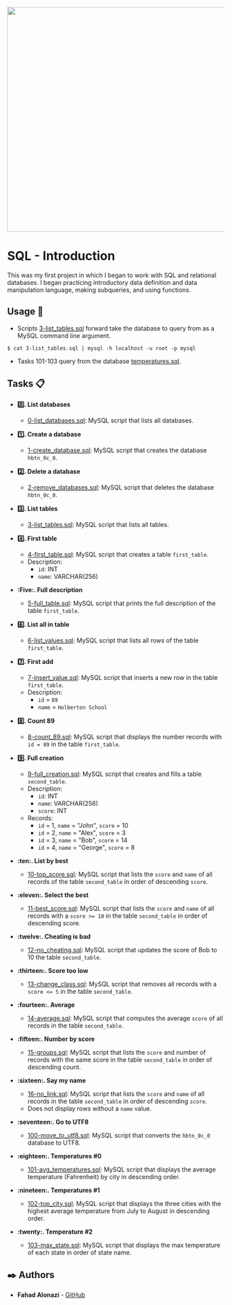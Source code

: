 <p align="center">
<img width="520" align="center" altlt="Image" src="https://github.com/user-attachments/assets/01c00a07-e997-4317-a4de-d63987ffc01b" />
</p>


# SQL - Introduction

This was my first project in which I began to work with SQL and relational
databases. I began practicing introductory data definition and data
manipulation language, making subqueries, and using functions.

## Usage :house_with_garden:

* Scripts [3-list_tables.sql](./3-list_tables.sql) forward take the database to query
from as a MySQL command line argument.

```
$ cat 3-list_tables.sql | mysql -h localhost -u root -p mysql
```

* Tasks 101-103 query from the database [temperatures.sql](./temperatures.sql).

## Tasks :clipboard:

* **:zero:. List databases**
  * [0-list_databases.sql](./0-list_databases.sql): MySQL script that lists all databases.

* **:one:. Create a database**
  * [1-create_database.sql](./1-create_database.sql): MySQL script that creates the database
  `hbtn_0c_0`.

* **:two:. Delete a database**
  * [2-remove_databases.sql](./2-remove_databases.sql): MySQL script that deletes the database
  `hbtn_0c_0`.

* **:three:. List tables**
  * [3-list_tables.sql](./3-list_tables.sql): MySQL script that lists all tables.

* **:four:. First table**
  * [4-first_table.sql](./4-first_table.sql): MySQL script that creates a table `first_table`.
  * Description:
    * `id`: INT
    * `name`: VARCHAR(256)

* **:Five:. Full description**
  * [5-full_table.sql](./5-full_table.sql): MySQL script that prints the full description of the
  table `first_table`.

* **:six:. List all in table**
  * [6-list_values.sql](./6-list_values.sql): MySQL script that lists all rows of the table
  `first_table`.

* **:seven:. First add**
  * [7-insert_value.sql](./7-insert_value.sql): MySQL script that inserts a new row in the table
  `first_table`.
  * Description:
    * `id` = `89`
    * `name` = `Holberton School`

* **:eight:. Count 89**
  * [8-count_89.sql](./8-count_89.sql): MySQL script that displays the number records with `id =
  89` in the table `first_table`.

* **:nine:. Full creation**
  * [9-full_creation.sql](./9-full_creation.sql): MySQL script that creates and fills a table
  `second_table`.
  * Description:
    * `id`: INT
    * `name`: VARCHAR(256)
    * `score`: INT
  * Records:
    * `id` = 1, `name` = "John", `score` = 10
    * `id` = 2, `name` = "Alex", `score` = 3
    * `id` = 3, `name` = "Bob", `score` = 14
    * `id` = 4, `name` = "George", `score` = 8

* **:ten:. List by best**
  * [10-top_score.sql](./10-top_score.sql): MySQL script that lists the `score` and `name` of all
  records of the table `second_table` in order of descending `score`.

* **:eleven:. Select the best**
  * [11-best_score.sql](./11-best_score.sql): MySQL script that lists the `score` and `name` of all
  records with a `score >= 10` in the table `second_table` in order of descending score.

* **:twelve:. Cheating is bad**
  * [12-no_cheating.sql](./12-no_cheating.sql): MySQL script that updates the score of Bob to 10
  the table `second_table`.

* **:thirteen:. Score too low**
  * [13-change_class.sql](./13-change_class.sql): MySQL script that removes all records with a
  `score <= 5` in the table `second_table`.

* **:fourteen:. Average**
  * [14-average.sql](./14-average.sql): MySQL script that computes the average `score` of all
  records in the table `second_table`.

* **:fifteen:. Number by score**
  * [15-groups.sql](./15-groups.sql): MySQL script that lists the `score` and number of records
  with the same score in the table `second_table` in order of descending count.

* **:sixteen:. Say my name**
  * [16-no_link.sql](./16-no_link.sql): MySQL script that lists the `score` and `name` of all
  records in the table `second_table` in order of descending `score`.
  * Does not display rows without a `name` value.

* **:seventeen:. Go to UTF8**
  * [100-move_to_utf8.sql](./100-move_to_utf8.sql): MySQL script that converts the `hbtn_0c_0`
  database to UTF8.

* **:eighteen:. Temperatures #0**
  * [101-avg_temperatures.sql](./101-avg_temperatures.sql): MySQL script that displays the average
  temperature (Fahrenheit) by city in descending order.

* **:nineteen:. Temperatures #1**
  * [102-top_city.sql](./102-top_city.sql): MySQL script that displays the three cities with the
  highest average temperature from July to August in descending order.

* **:twenty:. Temperature #2**
  * [103-max_state.sql](./103-max_state.sql): MySQL script that displays the max temperature of each
  state in order of state name.
## :black_nib: Authors
- **Fahad Alonazi** - [GitHub](https://github.com/Froot1)
